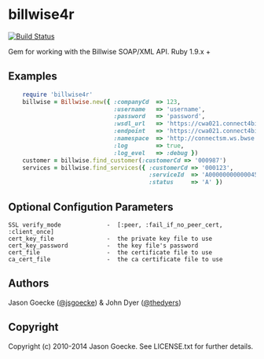 billwise4r
==========
[![Build Status](https://drone.io/github.com/jsgoecke/billwise4r/status.png)](https://drone.io/github.com/jsgoecke/billwise4r/latest)

Gem for working with the Billwise SOAP/XML API. Ruby 1.9.x +

Examples
--------
```ruby
	require 'billwise4r'
	billwise = Billwise.new({ :companyCd  => 123,
	                          :username   => 'username',
	                          :password   => 'password',
	                          :wsdl_url   => 'https://cwa021.connect4billing.com/axis2/services/ConnectSmService?wsdl',
	                          :endpoint   => 'https://cwa021.connect4billing.com/axis2/services/ConnectSmService.ConnectSmServiceHttpSoap12Endpoint/',
	                          :namespace  => 'http://connectsm.ws.bwse.com/xsd',
	                          :log        => true,
	                          :log_evel   => :debug })
	customer = billwise.find_customer(:customerCd => '000987')
	services = billwise.find_services({ :customerCd => '000123',
	                                    :serviceId  => 'A000000000000456',
	                                    :status     => 'A' })

```
Optional Configution Parameters
---------

    SSL verify_mode    		    -  [:peer, :fail_if_no_peer_cert, :client_once]
    cert_key_file				-  the private key file to use
    cert_key_password       	-  the key file's password
    cert_file 					-  the certificate file to use
    ca_cert_file				-  the ca certificate file to use

Authors
-------

Jason Goecke ([@jsgoecke](http://twitter.com/jsgoecke)) & John Dyer ([@thedyers](http://twitter.com/thedyers))

Copyright
---------

Copyright (c) 2010-2014 Jason Goecke. See LICENSE.txt for further details.

